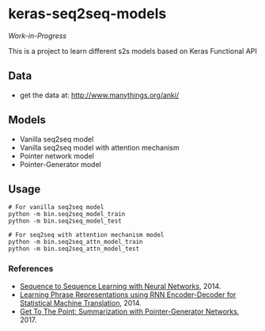 # keras-seq2seq-models

*Work-in-Progress*

This is a project to learn different s2s models based on Keras Functional API

## Data
- get the data at: http://www.manythings.org/anki/

## Models
- Vanilla seq2seq model
- Vanilla seq2seq model with attention mechanism
- Pointer network model
- Pointer-Generator model

## Usage
~~~
# For vanilla seq2seq model
python -m bin.seq2seq_model_train
python -m bin.seq2seq_model_test

# For seq2seq with attention mechanism model
python -m bin.seq2seq_attn_model_train
python -m bin.seq2seq_attn_model_test
~~~

### References
- [Sequence to Sequence Learning with Neural Networks](https://arxiv.org/abs/1409.3215), 2014.
- [Learning Phrase Representations using RNN Encoder-Decoder for Statistical Machine Translation](https://arxiv.org/abs/1406.1078), 2014.
- [Get To The Point: Summarization with Pointer-Generator Networks](https://arxiv.org/abs/1704.04368), 2017.